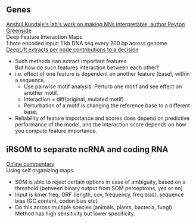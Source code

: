 ## Genes  
[Anshul Kundaje's lab's work on making NNs interpretable, author Peyton Greenside](https://www.biorxiv.org/content/biorxiv/early/2018/04/17/302711.full.pdf)  
Deep Feature Interaction Maps   
1 hote encoded input: 1 kb DNA seq every 200 bp across genome  
[DeepLift extracts per node contributions to a decision](https://arxiv.org/abs/1704.02685)  
- Such methods can extract important features  
But how do such features interaction between each other?  
- i.e. effect of one feature is dependent on another feature (base), within a sequence.  
	- Use pairwise motif analysis. Perturb one motif and see effect on another motif.  
	- Interaction = diff(original, mutated motif)   
	- Perturbation of a motif is changing the reference base to a different base.   
- Reliability of feature importance and scores does depend on predictive performance of the model, and the interaction score depends on how you compute feature importance.  

## iRSOM to separate ncRNA and coding RNA  
[Online commentary](https://tanuki.ibisc.univ-evry.fr/evryrna/IRSOM)  
Using self organizing maps   
- SOM is able to reject certain options in case of ambiguity, based on a threshold (between binary output from SOM perceptrons, yes or no)  
- Input is kmer freq, ORF (length, cov, frequency, freq bias), sequence bias (GC content, codon bias etc)  
- Do this across multiple species (animals, plants, bacteria, fungi)  
Method has high sensitivity but lower specificity.  




